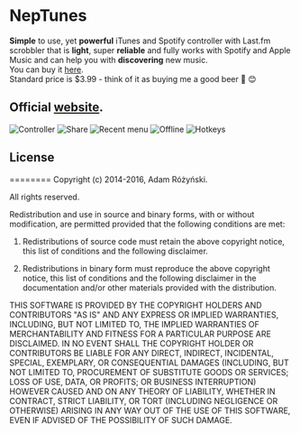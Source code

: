 NepTunes
========

<strong>Simple</strong> to use, yet <strong>powerful</strong> iTunes and Spotify controller with Last.fm scrobbler that is <strong>light</strong>, super <strong>reliable</strong> and fully works with Spotify and Apple Music and can help you with <strong>discovering</strong> new music.   
You can buy it [here](https://itunes.apple.com/us/app/neptunes-music-scrobbler/id1006739057?mt=12&at=1010l3j7).  
Standard price is $3.99 - think of it as buying me a good beer 🍻 😊

## Official [website](http://micropixels.pl/neptunes/).

![Controller](http://micropixels.pl/neptunes/screenshots/musiccontroller.png)
![Share](http://micropixels.pl/neptunes/screenshots/share.png)
![Recent menu](http://micropixels.pl/neptunes/screenshots/recent.png)
![Offline](http://micropixels.pl/neptunes/screenshots/offline.png)
![Hotkeys](http://micropixels.pl/neptunes/screenshots/newhotkeys.png)

## License
========
Copyright (c) 2014-2016, Adam Różyński.

All rights reserved.

Redistribution and use in source and binary forms, with or without modification, are permitted provided that the following conditions are met:

1. Redistributions of source code must retain the above copyright notice, this list of conditions and the following disclaimer.

2. Redistributions in binary form must reproduce the above copyright notice, this list of conditions and the following disclaimer in the documentation and/or other materials provided with the distribution.

THIS SOFTWARE IS PROVIDED BY THE COPYRIGHT HOLDERS AND CONTRIBUTORS "AS IS" AND ANY EXPRESS OR IMPLIED WARRANTIES, INCLUDING, BUT NOT LIMITED TO, THE IMPLIED WARRANTIES OF MERCHANTABILITY AND FITNESS FOR A PARTICULAR PURPOSE ARE DISCLAIMED. IN NO EVENT SHALL THE COPYRIGHT HOLDER OR CONTRIBUTORS BE LIABLE FOR ANY DIRECT, INDIRECT, INCIDENTAL, SPECIAL, EXEMPLARY, OR CONSEQUENTIAL DAMAGES (INCLUDING, BUT NOT LIMITED TO, PROCUREMENT OF SUBSTITUTE GOODS OR SERVICES; LOSS OF USE, DATA, OR PROFITS; OR BUSINESS INTERRUPTION) HOWEVER CAUSED AND ON ANY THEORY OF LIABILITY, WHETHER IN CONTRACT, STRICT LIABILITY, OR TORT (INCLUDING NEGLIGENCE OR OTHERWISE) ARISING IN ANY WAY OUT OF THE USE OF THIS SOFTWARE, EVEN IF ADVISED OF THE POSSIBILITY OF SUCH DAMAGE.
